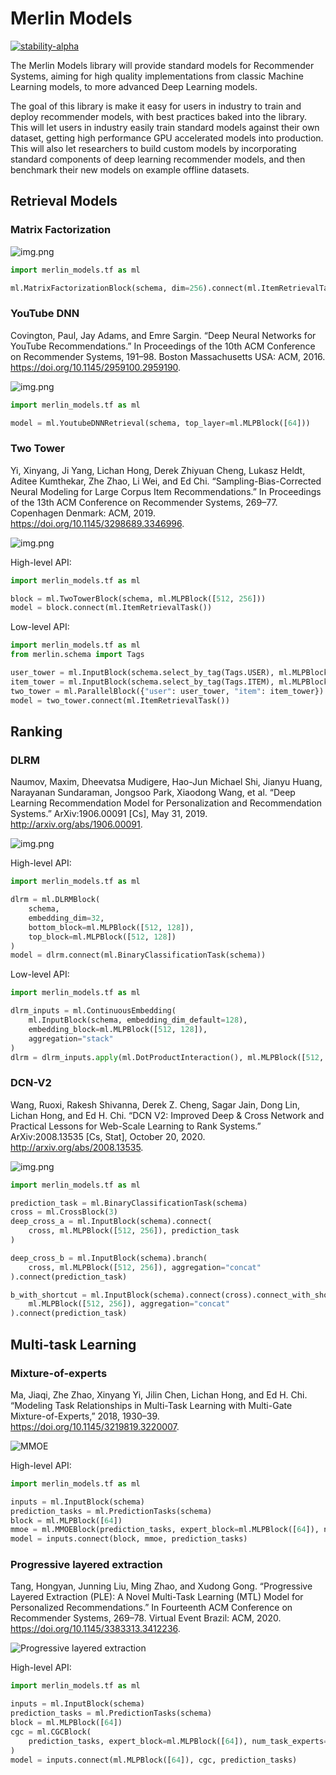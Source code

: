# Merlin Models

[![stability-alpha](https://img.shields.io/badge/stability-alpha-f4d03f.svg)](https://github.com/mkenney/software-guides/blob/master/STABILITY-BADGES.md#alpha)


The Merlin Models library will provide standard models for Recommender Systems, aiming for high quality implementations
from classic Machine Learning models, to more advanced Deep Learning models.

The goal of this library is make it easy for users in industry to train and deploy recommender models, with best
practices baked into the library. This will let users in industry easily train standard models against their own
dataset, getting high performance GPU accelerated models into production. This will also let researchers to build custom
models by incorporating standard components of deep learning recommender models, and then benchmark their new models on
example offline
datasets.

## Retrieval Models

### Matrix Factorization

![img.png](docs/img/mf.png)

```python
import merlin_models.tf as ml

ml.MatrixFactorizationBlock(schema, dim=256).connect(ml.ItemRetrievalTask())
```

### YouTube DNN

Covington, Paul, Jay Adams, and Emre Sargin. “Deep Neural Networks for YouTube Recommendations.” In Proceedings of the 10th ACM Conference on Recommender Systems, 191–98. Boston Massachusetts USA: ACM, 2016. https://doi.org/10.1145/2959100.2959190.


![img.png](docs/img/youtube-dnn.png)

```python
import merlin_models.tf as ml

model = ml.YoutubeDNNRetrieval(schema, top_layer=ml.MLPBlock([64]))
```

### Two Tower

Yi, Xinyang, Ji Yang, Lichan Hong, Derek Zhiyuan Cheng, Lukasz Heldt, Aditee Kumthekar, Zhe Zhao, Li Wei, and Ed Chi.
“Sampling-Bias-Corrected Neural Modeling for Large Corpus Item Recommendations.” In Proceedings of the 13th ACM
Conference on Recommender Systems, 269–77. Copenhagen Denmark: ACM, 2019. https://doi.org/10.1145/3298689.3346996.

![img.png](docs/img/two-tower.png)

High-level API:

```python
import merlin_models.tf as ml

block = ml.TwoTowerBlock(schema, ml.MLPBlock([512, 256]))
model = block.connect(ml.ItemRetrievalTask())
```

Low-level API:

```python
import merlin_models.tf as ml
from merlin.schema import Tags

user_tower = ml.InputBlock(schema.select_by_tag(Tags.USER), ml.MLPBlock([512, 256]))
item_tower = ml.InputBlock(schema.select_by_tag(Tags.ITEM), ml.MLPBlock([512, 256]))
two_tower = ml.ParallelBlock({"user": user_tower, "item": item_tower})
model = two_tower.connect(ml.ItemRetrievalTask())
```

## Ranking

### DLRM

Naumov, Maxim, Dheevatsa Mudigere, Hao-Jun Michael Shi, Jianyu Huang, Narayanan Sundaraman, Jongsoo Park, Xiaodong Wang,
et al. “Deep Learning Recommendation Model for Personalization and Recommendation Systems.” ArXiv:1906.00091 [Cs], May
31, 2019. http://arxiv.org/abs/1906.00091.

![img.png](docs/img/dlrm.png)

High-level API:

```python
import merlin_models.tf as ml

dlrm = ml.DLRMBlock(
    schema,
    embedding_dim=32,
    bottom_block=ml.MLPBlock([512, 128]),
    top_block=ml.MLPBlock([512, 128])
)
model = dlrm.connect(ml.BinaryClassificationTask(schema))
```

Low-level API:

```python
import merlin_models.tf as ml

dlrm_inputs = ml.ContinuousEmbedding(
    ml.InputBlock(schema, embedding_dim_default=128),
    embedding_block=ml.MLPBlock([512, 128]),
    aggregation="stack"
)
dlrm = dlrm_inputs.apply(ml.DotProductInteraction(), ml.MLPBlock([512, 128]))
  ```

### DCN-V2

Wang, Ruoxi, Rakesh Shivanna, Derek Z. Cheng, Sagar Jain, Dong Lin, Lichan Hong, and Ed H. Chi. “DCN V2: Improved Deep &
Cross Network and Practical Lessons for Web-Scale Learning to Rank Systems.” ArXiv:2008.13535 [Cs, Stat], October 20, 2020. http://arxiv.org/abs/2008.13535.

![img.png](docs/img/dcn-v2.png)

```python
import merlin_models.tf as ml

prediction_task = ml.BinaryClassificationTask(schema)
cross = ml.CrossBlock(3)
deep_cross_a = ml.InputBlock(schema).connect(
    cross, ml.MLPBlock([512, 256]), prediction_task
)

deep_cross_b = ml.InputBlock(schema).branch(
    cross, ml.MLPBlock([512, 256]), aggregation="concat"
).connect(prediction_task)

b_with_shortcut = ml.InputBlock(schema).connect(cross).connect_with_shortcut(
    ml.MLPBlock([512, 256]), aggregation="concat"
).connect(prediction_task)
```

## Multi-task Learning

### Mixture-of-experts
Ma, Jiaqi, Zhe Zhao, Xinyang Yi, Jilin Chen, Lichan Hong, and Ed H. Chi. “Modeling Task Relationships in Multi-Task Learning with Multi-Gate Mixture-of-Experts,” 2018, 1930–39. https://doi.org/10.1145/3219819.3220007.

![MMOE](docs/img/mmoe.png)

High-level API:
```python
import merlin_models.tf as ml

inputs = ml.InputBlock(schema)
prediction_tasks = ml.PredictionTasks(schema)
block = ml.MLPBlock([64])
mmoe = ml.MMOEBlock(prediction_tasks, expert_block=ml.MLPBlock([64]), num_experts=4)
model = inputs.connect(block, mmoe, prediction_tasks)
```

### Progressive layered extraction
Tang, Hongyan, Junning Liu, Ming Zhao, and Xudong Gong. “Progressive Layered Extraction (PLE): A Novel Multi-Task Learning (MTL) Model for Personalized Recommendations.” In Fourteenth ACM Conference on Recommender Systems, 269–78. Virtual Event Brazil: ACM, 2020. https://doi.org/10.1145/3383313.3412236.

![Progressive layered extraction](docs/img/ple.png)

High-level API:
```python
import merlin_models.tf as ml

inputs = ml.InputBlock(schema)
prediction_tasks = ml.PredictionTasks(schema)
block = ml.MLPBlock([64])
cgc = ml.CGCBlock(
    prediction_tasks, expert_block=ml.MLPBlock([64]), num_task_experts=2, num_shared_experts=2
)
model = inputs.connect(ml.MLPBlock([64]), cgc, prediction_tasks)
```

